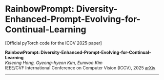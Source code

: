 # RainbowPrompt: Diversity-Enhanced-Prompt-Evolving-for-Continual-Learning

[Official pyTorch code for the ICCV 2025 paper]  

**RainbowPrompt: Diversity-Enhanced-Prompt-Evolving-for-Continual-Learning**  
*Kiseong Hong, Gyeong-hyeon Kim, Eunwoo Kim*  
IEEE/CVF International Conference on Computer Vision (ICCV), 2025 [arXiv](https://www.arxiv.org/abs/2507.22553)

---


